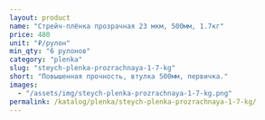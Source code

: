 ```yaml
---
layout: product
name: "Стрейч-плёнка прозрачная 23 мкм, 500мм, 1.7кг"
price: 480
unit: "₽/рулон"
min_qty: "6 рулонов"
category: "plenka"
slug: "steych-plenka-prozrachnaya-1-7-kg"
short: "Повышенная прочность, втулка 500мм, первичка."
images:
  - "/assets/img/steych-plenka-prozrachnaya-1-7-kg.png"
permalink: /katalog/plenka/steych-plenka-prozrachnaya-1-7-kg/
---
```

